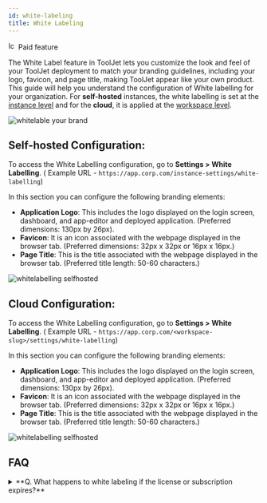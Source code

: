 ```yaml
---
id: white-labeling
title: White Labeling
---
```


<div className="badge badge--primary heading-badge">   
  <img 
    src="/img/badge-icons/premium.svg" 
    alt="Icon" 
    width="16" 
    height="16" 
  />
 <span>Paid feature</span>
</div>

The White Label feature in ToolJet lets you customize the look and feel of your ToolJet deployment to match your branding guidelines, including your logo, favicon, and page title, making ToolJet appear like your own product. This guide will help you understand the configuration of White labelling for your organization. For **self-hosted** instances, the white labelling is set at the [instance level](/docs/user-management/authentication/self-hosted/instance-login) and for the **cloud**, it is applied at the [workspace level](/docs/user-management/authentication/self-hosted/workspace-login).


<img className="screenshot-full img-m" src="/img/tooljet-setup/whitelabelling/intro.png" alt="whitelable your brand" />



## Self-hosted Configuration:

To access the White Labelling configuration, go to **Settings > White Labelling**. ( Example URL - `https://app.corp.com/instance-settings/white-labelling`)

In this section you can configure the following branding elements:

-   **Application Logo**: This includes the logo displayed on the login screen, dashboard, and app-editor and deployed application. (Preferred dimensions: 130px by 26px).
-   **Favicon**: It is an icon associated with the webpage displayed in the browser tab. (Preferred dimensions: 32px x 32px or 16px x 16px.)
-   **Page Title**: This is the title associated with the webpage displayed in the browser tab. (Preferred title length: 50-60 characters.)


<img className="screenshot-full img-l" src="/img/tooljet-setup/whitelabelling/self-hosted.png" alt="whitelabelling selfhosted" />

## Cloud Configuration:

To access the White Labelling configuration, go to **Settings > White Labelling**. ( Example URL - `https://app.corp.com/<workspace-slug>/settings/white-labelling`)

In this section you can configure the following branding elements:

-   **Application Logo**: This includes the logo displayed on the login screen, dashboard, and app-editor and deployed application. (Preferred dimensions: 130px by 26px).
-   **Favicon**: It is an icon associated with the webpage displayed in the browser tab. (Preferred dimensions: 32px x 32px or 16px x 16px.)
-   **Page Title**: This is the title associated with the webpage displayed in the browser tab. (Preferred title length: 50-60 characters.)

<img className="screenshot-full img-l" src="/img/tooljet-setup/whitelabelling/cloud.png" alt="whitelabelling selfhosted" />


## FAQ

<details id="tj-dropdown">
    <summary>
         **Q. What happens to white labeling if the license or subscription expires?**
    </summary>
If your license or subscription expires, white labeling will automatically revert to ToolJet's default branding until the license is renewed.

</details>
